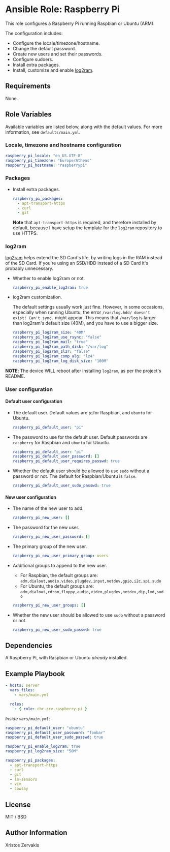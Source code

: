 # Ansible Role: Raspberry Pi

This role configures a Raspberry Pi running Raspbian or Ubuntu (ARM).

The configuration includes:

- Configure the locale/timezone/hostname.
- Change the default password.
- Create new users and set their passwords.
- Configure sudoers.
- Install extra packages.
- Install, customize and enable [log2ram](https://github.com/azlux/log2ram).

## Requirements

None.

## Role Variables

Available variables are listed below, along with the default values. For more information, see `defaults/main.yml`.

### Locale, timezone and hostname configuration

```yaml
raspberry_pi_locale: "en_US.UTF-8"
raspberry_pi_timezone: "Europe/Athens"
raspberry_pi_hostname: "raspberrypi"
```

### Packages

- Install extra packages.

  ```yaml
  raspberry_pi_packages:
    - apt-transport-https
    - curl
    - git
  ```

  **Note** that `apt-transport-https` is required, and therefore installed by default, because I have setup the template for the `log2ram` repository to use HTTPS.

### log2ram

[log2ram](https://github.com/azlux/log2ram) helps extend the SD Card's life, by writing logs in the RAM instead of the SD Card.
If you're using an SSD/HDD instead of a SD Card it's probably unnecessary.

- Whether to enable log2ram or not.

  ```yaml
  raspberry_pi_enable_log2ram: true
  ```

- log2ram customization.

  The default settings usually work just fine. However, in some occasions, especially when running Ubuntu, the error `/var/log.hdd/ doesn't exist! Can't sync.` might appear. This means that `/var/log` is larger than log2ram's default size (40M), and you have to use a bigger size.

  ```yaml
  raspberry_pi_log2ram_size: "40M"
  raspberry_pi_log2ram_use_rsync: "false"
  raspberry_pi_log2ram_mail: "true"
  raspberry_pi_log2ram_path_disk: "/var/log"
  raspberry_pi_log2ram_zl2r: "false"
  raspberry_pi_log2ram_comp_alg: "lz4"
  raspberry_pi_log2ram_log_disk_size: "100M"
  ```

**NOTE**: The device WILL reboot after installing `log2ram`, as per the project's README.

### User configuration

#### Default user configuration

- The default user. Default values are `pi`for Raspbian, and `ubuntu` for Ubuntu.

  ```yaml
  raspberry_pi_default_user: "pi"
  ```

- The password to use for the default user. Default passwords are `raspberry` for Raspbian and `ubuntu` for Ubuntu.

  ```yaml
  raspberry_pi_default_user: "pi"
  raspberry_pi_default_user_password: []
  raspberry_pi_default_user_requires_passwd: true
  ```

- Whether the default user should be allowed to use `sudo` without a password or not. The default for Raspbian/Ubuntu is `false`.

  ```yaml
  raspberry_pi_default_user_sudo_passwd: true
  ```

#### New user configuration

- The name of the new user to add.

  ```yaml
  raspberry_pi_new_user: []
  ```

- The password for the new user.

  ```yaml
  raspberry_pi_new_user_password: []
  ```

- The primary group of the new user.

  ```yaml
  raspberry_pi_new_user_primary_group: users
  ```

- Additional groups to append to the new user.

  - For Raspbian, the default groups are: `adm,dialout,audio,video,plugdev,input,netdev,gpio,i2c,spi,sudo`
  - For Ubuntu, the default groups are:
    `adm,dialout,cdrom,floppy,audio,video,plugdev,netdev,dip,lxd,sudo`

  ```yaml
  raspberry_pi_new_user_groups: []
  ```

- Whether the new user should be allowed to use `sudo` without a password or not.

  ```yaml
  raspberry_pi_new_user_sudo_passwd: true
  ```

## Dependencies

A Raspberry Pi, with Raspbian or Ubuntu _already_ installed.

## Example Playbook

```yaml
- hosts: server
  vars_files:
    - vars/main.yml

  roles:
    - { role: chr-zrv.raspberry-pi }
```

_Inside `vars/main.yml`_:

```yaml
raspberry_pi_default_user: "ubuntu"
raspberry_pi_default_user_password: "foobar"
raspberry_pi_default_user_sudo_passwd: true

raspberry_pi_enable_log2ram: true
raspberry_pi_log2ram_size: "50M"

raspberry_pi_packages:
  - apt-transport-https
  - curl
  - git
  - lm-sensors
  - vim
  - cowsay
```

## License

MIT / BSD

## Author Information

Xristos Zervakis
